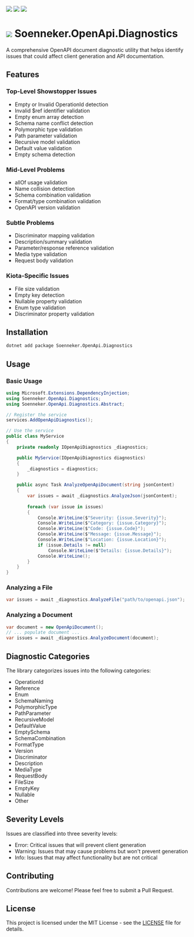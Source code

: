 ﻿[![](https://img.shields.io/nuget/v/soenneker.openapi.diagnostics.svg?style=for-the-badge)](https://www.nuget.org/packages/soenneker.openapi.diagnostics/)
[![](https://img.shields.io/github/actions/workflow/status/soenneker/soenneker.openapi.diagnostics/publish-package.yml?style=for-the-badge)](https://github.com/soenneker/soenneker.openapi.diagnostics/actions/workflows/publish-package.yml)
[![](https://img.shields.io/nuget/dt/soenneker.openapi.diagnostics.svg?style=for-the-badge)](https://www.nuget.org/packages/soenneker.openapi.diagnostics/)

# ![](https://user-images.githubusercontent.com/4441470/224455560-91ed3ee7-f510-4041-a8d2-3fc093025112.png) Soenneker.OpenApi.Diagnostics

A comprehensive OpenAPI document diagnostic utility that helps identify issues that could affect client generation and API documentation.

## Features

### Top-Level Showstopper Issues
- Empty or Invalid OperationId detection
- Invalid $ref identifier validation
- Empty enum array detection
- Schema name conflict detection
- Polymorphic type validation
- Path parameter validation
- Recursive model validation
- Default value validation
- Empty schema detection

### Mid-Level Problems
- allOf usage validation
- Name collision detection
- Schema combination validation
- Format/type combination validation
- OpenAPI version validation

### Subtle Problems
- Discriminator mapping validation
- Description/summary validation
- Parameter/response reference validation
- Media type validation
- Request body validation

### Kiota-Specific Issues
- File size validation
- Empty key detection
- Nullable property validation
- Enum type validation
- Discriminator property validation

## Installation

```bash
dotnet add package Soenneker.OpenApi.Diagnostics
```

## Usage

### Basic Usage

```csharp
using Microsoft.Extensions.DependencyInjection;
using Soenneker.OpenApi.Diagnostics;
using Soenneker.OpenApi.Diagnostics.Abstract;

// Register the service
services.AddOpenApiDiagnostics();

// Use the service
public class MyService
{
    private readonly IOpenApiDiagnostics _diagnostics;

    public MyService(IOpenApiDiagnostics diagnostics)
    {
        _diagnostics = diagnostics;
    }

    public async Task AnalyzeOpenApiDocument(string jsonContent)
    {
        var issues = await _diagnostics.AnalyzeJson(jsonContent);
        
        foreach (var issue in issues)
        {
            Console.WriteLine($"Severity: {issue.Severity}");
            Console.WriteLine($"Category: {issue.Category}");
            Console.WriteLine($"Code: {issue.Code}");
            Console.WriteLine($"Message: {issue.Message}");
            Console.WriteLine($"Location: {issue.Location}");
            if (issue.Details != null)
                Console.WriteLine($"Details: {issue.Details}");
            Console.WriteLine();
        }
    }
}
```

### Analyzing a File

```csharp
var issues = await _diagnostics.AnalyzeFile("path/to/openapi.json");
```

### Analyzing a Document

```csharp
var document = new OpenApiDocument();
// ... populate document ...
var issues = await _diagnostics.AnalyzeDocument(document);
```

## Diagnostic Categories

The library categorizes issues into the following categories:

- OperationId
- Reference
- Enum
- SchemaNaming
- PolymorphicType
- PathParameter
- RecursiveModel
- DefaultValue
- EmptySchema
- SchemaCombination
- FormatType
- Version
- Discriminator
- Description
- MediaType
- RequestBody
- FileSize
- EmptyKey
- Nullable
- Other

## Severity Levels

Issues are classified into three severity levels:

- Error: Critical issues that will prevent client generation
- Warning: Issues that may cause problems but won't prevent generation
- Info: Issues that may affect functionality but are not critical

## Contributing

Contributions are welcome! Please feel free to submit a Pull Request.

## License

This project is licensed under the MIT License - see the [LICENSE](LICENSE) file for details.

